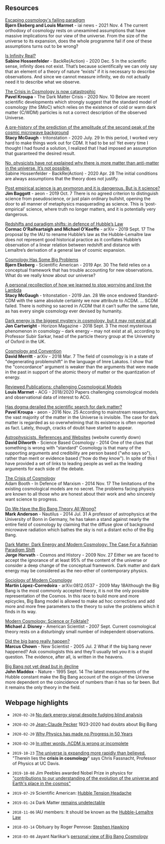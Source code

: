 ## Resources

[Escaping cosmology's failing paradigm](https://iai.tv/articles/escaping-cosmologys-failing-paradigm-auid-1964?_auid=2020)\
**Bjørn Ekeberg and Louis Marmet** - iai news - 2021 Nov. 4
The current orthodoxy of cosmology rests on unexamined assumptions that have massive implications for our view of the universe. From the size of the universe to its expansion, does the whole programme fail if one of these assumptions turns out to be wrong?

[Is Infinity Real?](http://backreaction.blogspot.com/2020/12/is-infinity-real_5.html)\
**Sabine Hossenfelder** - BackRe(Action) - 2020 Dec. 5  In the scientific sense, infinity does not exist. That’s because scientifically we can only say that an element of a theory of nature “exists” if it is necessary to describe observations. And since we cannot measure infinity, we do not actually need it to describe what we observe.

[The Crisis in Cosmology is now catastrophic](https://darkmattercrisis.wordpress.com/2020/11/10/the-crisis-in-cosmology-is-now-catastrophic/)\
**Pavel Kroupa** - The Dark Matter Crisis - 2020 Nov. 10  Below are recent scientific developments which strongly suggest that the standard model of cosmology (the SMoC) which relies on the existence of cold or warm dark matter (C/WDM) particles is not a correct description of the observed Universe.

[A pre-history of the prediction of the amplitude of the second peak of the cosmic microwave background](https://tritonstation.com/2020/07/29/a-pre-history-of-the-prediction-of-the-amplitude-of-the-second-peak-of-the-cosmic-microwave-background/)\
**Stacy McGaugh** - tritonstation - 2020 July. 29  In this period, I worked very hard to make things work out for CDM. It had to be so! Yet every time I thought I had found a solution, I realized that I had imposed an assumption that guaranteed the desired result.

[No, physicists have not explained why there is more matter than anti-matter in the universe. It’s not possible.](http://backreaction.blogspot.com/2020/04/no-physicists-have-not-explained-why.html)\
Sabine Hossenfelder - BackRe(Action) - 2020 Apr. 28  The initial conditions are always assumptions that the theory does not justify.

[Post empirical science is an oxymoron and it is dangerous. But is it science?](https://aeon.co/essays/post-empirical-science-is-an-oxymoron-and-it-is-dangerous)\
**Jim Baggott** - aeon - 2019 Oct. 7  There is no agreed criterion to distinguish science from pseudoscience, or just plain ordinary bullshit, opening the door to all manner of metaphysics masquerading as science. This is ‘post-empirical’ science, where truth no longer matters, and it is potentially very dangerous.

[Redshifts and paradigm shifts: in defence of Hubble’s Law](https://arxiv.org/abs/1909.07731)\
**Cormac O’Raifeartaigh and Michael O’Keeffe** - arXiv - 2019 Sept. 17  The proposal by the IAU to rename Hubble’s law as the Hubble-Lemaître law does not represent good historical practice as it conflates Hubble’s observation of a linear relation between redshift and distance with Lemaître’s derivation of a general law of cosmic expansion.

[Cosmology Has Some Big Problems](https://blogs.scientificamerican.com/observations/cosmology-has-some-big-problems/)\
**Bjørn Ekeberg** - Scientific American - 2019 Apr. 30  The field relies on a conceptual framework that has trouble accounting for new observations.  What do we really know about our universe?

[A personal recollection of how we learned to stop worrying and love the Lambda](https://tritonstation.com/2019/01/28/a-personal-recollection-of-how-we-learned-to-stop-worrying-and-love-the-lambda/)\
**Stacy McGaugh** - tritonstation - 2019 Jan. 28  We once endowed Standard-CDM with the same absolute certainty we now attribute to ΛCDM. ... SCDM failed. There is nothing so sacred in ΛCDM that it can’t suffer the same fate, as has every single cosmology ever devised by humanity.

[Dark energy is the biggest mystery in cosmology, but it may not exist at all](https://ec.europa.eu/research-and-innovation/en/horizon-magazine/dark-energy-biggest-mystery-cosmology-it-may-not-exist-all-leading-physicist)\
**Jon Cartwright** - Horizon Magazine - 2018 Sept. 3
The most mysterious phenomenon in cosmology – dark energy – may not exist at all, according to Professor Subir Sarkar, head of the particle theory group at the University of Oxford in the UK.

[Cosmology and Convention](https://arxiv.org/abs/1703.02389)\
**David Merritt** - arXiv - 2018 Mar. 7
The field of cosmology is in a state of "degenerating problemshift" in the language of Imre Lakatos. I show that the "concordance" argument is weaker than the arguments that were made in the past in support of the atomic theory of matter or the quantization of energy.

[Reviewed Publications: challenging Cosmological Models](./reviewed-publications.md)\
**Louis Marmet** - ACG - 2018/2020
Papers challenging cosmological models and observational data of interest to ACG.

[Has dogma derailed the scientific search for dark matter?](https://aeon.co/ideas/has-dogma-derailed-the-scientific-search-for-dark-matter)\
**Pavel Kroupa** - aeon - 2016 Nov. 25
According to mainstream researchers, the vast majority of the matter in the Universe is invisible. The case for dark matter is regarded as so overwhelming that its existence is often reported as fact. Lately, though, cracks of doubt have started to appear.

[Astrophysicists, References and Websites](https://cosmologyscience.com/ref.htm) (website curently down)\
**David Dilworth** - Science Based Cosmology - 2014
One of the clues that something is wrong with "standard" Cosmology is that many of the supporting arguments and credibility are person based ("who says so"), rather than merit or evidence based ("how do they know"). In spite of this I have provided a set of links to leading people as well as the leading arguments for each side of the debate.

[The Crisis of Cosmology](https://www.marxist.com/the-crisis-of-cosmology-part-one.htm)\
Adam Booth - In Defence of Marxism - 2014 Nov. 17
The limitations of the existing cosmological models are no secret. The problems facing physics are known to all those who are honest about their work and who sincerely want science to progress.

[Do We Have the Big Bang Theory All Wrong?](https://nautil.us/do-we-have-the-big-bang-theory-all-wrong-234989/)\
**Mark Anderson** - Nautilus - 2014 Jul. 31
A professor of astrophysics at the University of Bonn in Germany, he has taken a stand against nearly the entire field of cosmology by claiming that the diffuse glow of background microwave radiation which bathes the sky is not a distant echo of the Big Bang.

[Dark Matter, Dark Energy and Modern Cosmology: The Case For a Kuhnian Paradigm Shift](https://cosmosandhistory.org/index.php/journal/article/view/161)\
**Jorge Horvath** - Cosmos and History - 2009 Nov. 27
Either we are faced to accept the ignorance of at least 95% of the content of the universe or consider a deep change of the conceptual framework. Dark matter and dark energy may be considered as the neo-ether of contemporary physics.

[Sociology of Modern Cosmology](https://arxiv.org/abs/0812.0537)\
**Martín López-Corredoira** - arXiv:0812.0537 - 2009 May 18Although the Big Bang is the most commonly accepted theory, it is not the only possible representation of the Cosmos. In this race to build more and more epicycles, Big Bang model is allowed to make ad hoc corrections and add more and more free parameters to the theory to solve the problems which it finds in its way.

[Modern Cosmology: Science or Folktale?](https://www.americanscientist.org/article/modern-cosmology-science-or-folktale)\
**Michael J. Disney** - American Scientist - 2007 Sept.
Current cosmological theory rests on a disturbingly small number of independent observations.

[Did the big bang really happen?](https://www.newscientist.com/article/mg18625061-800-did-the-big-bang-really-happen/)\
**Marcus Chown** - New Scientist - 2005 Jul. 2
What if the big bang never happened?  Ask cosmologists this and they’ll usually tell you it is a stupid question.  The evidence, after all, is written in the heavens.

[Big Bang not yet dead but in decline](https://www.nature.com/articles/377099a0)\
**John Maddox** - Nature - 1995 Sept. 14
The latest measurements of the Hubble constant make the Big Bang account of the origin of the Universe more dependent on the coincidence of numbers than it has so far been.  But it remains the only theory in the field.

## Webpage highlights

- `2020-02-28` [No dark energy signal despite fudging blind analysis](https://arxiv.org/abs/2002.11124)

- `2020-02-20` [Jean-Claude Pecker](https://www.college-de-france.fr/site/jean-claude-pecker/autoanalyse-du-parcours-scientifique.htm) 1923-2020 had doubts about Big Bang

- `2020-02-20` [Why Physics has made no Progress in 50 Years](https://iai.tv/articles/why-physics-has-made-no-progress-in-50-years-auid-1292)

- `2020-02-20` [In other words, ΛCDM is wrong or incomplete](https://www.quantamagazine.org/what-shape-is-the-universe-closed-or-flat-20191104/)

- `2019-10-23` [The universe is expanding more rapidly than believed.](https://m.phys.org/news/2019-10-crisis-cosmology-universe-rapidly-believed.html) "Therein lies the **crisis in cosmology**" says Chris Fassnacht, Professor of Physics at UC Davis.

- `2019-10-08` Jim Peebles awarded Nobel Prize in physics for ["contributions to our understanding of the evolution of the universe and Earth's place in the cosmos"](https://www.nobelprize.org/prizes/physics/2019/summary/)

- `2019-07-29` Scientific American: [Hubble Tension Headache](https://www.scientificamerican.com/article/hubble-tension-headache-clashing-measurements-make-the-universes-expansion-a-lingering-mystery/)

- `2019-01-24` Dark Matter [remains undetectable](https://m.phys.org/news/2019-01-detector-would-be-evidence-dark.html)

- `2018-11-06` IAU members: It should be known as the [Hubble-Lemaître Law](https://www.iau.org/news/pressreleases/detail/iau1812/)

- `2018-03-14` Obituary by Roger Penrose: [Stephen Hawking](https://www.theguardian.com/science/2018/mar/14/stephen-hawking-obituary)

- `2018-03-08` Jayant Narlikar’s [personal view of Big Bang Cosmology](https://doi.org/10.1140/epjh/e2017-80048-5)
